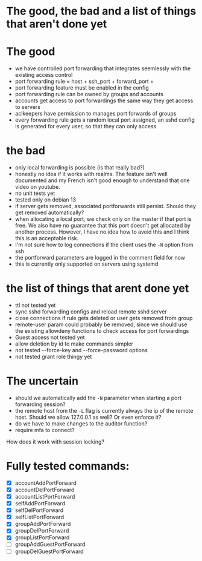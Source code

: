 # The good, the bad and a list of things that aren't done yet

# The good
- we have controlled port forwarding that integrates seemlessly with the existing access control
- port forwarding rule = host + ssh_port + forward_port +
- port forwarding feature must be enabled in the config
- port forwarding rule can be owned by groups and accounts
- accounts get access to port forwardings the same way they get access to servers
- aclkeepers have permission to manages port forwards of groups
- every forwarding rule gets a random local port assigned, an sshd config is generated for every user, 
  so that they can only access

# the bad
- only local forwarding is possible (is that really bad?)
- honestly no idea if it works with realms. The feature isn't well documented and my French isn't good enough to understand that one video on youtube.
- no unit tests yet
- tested only on debian 13
- if server gets removed, associated portforwards still persist. Should they get removed automatically?
- when allocating a local port, we check only on the master if that port is free. We also have no guarantee that this 
  port doesn't get allocated by another process. However, I have no idea how to avoid this and I think this is an
  acceptable risk.
- I'm not sure how to log connections if the client uses the `-N` option from ssh
- the portforward parameters are logged in the comment field for now
- this is currently only supported on servers using systemd

# the list of things that arent done yet
- ttl not tested yet
- sync sshd forwarding configs and reload remote sshd server
- close connections if rule gets deleted or user gets removed from group
- remote-user param could probably be removed, since we should use the existing allowdeny functions to check access for port forwardings
- Guest access not tested yet
- allow deletion by id to make commands simpler
- not tested --force-key and --force-password options
- not tested grant role thingy yet


# The uncertain
- should we automatically add the `-N` parameter when starting a port forwarding session?
- the remote host from the `-L` flag is currently always the ip of the remote host. Should we allow 127.0.0.1 as well? 
  Or even enforce it?
- do we have to make changes to the auditor function?
- require mfa to connect?
  
How does it work with session locking?


# Fully tested commands:

- [x] accountAddPortForward
- [x] accountDelPortForward
- [x] accountListPortForward
- [x] selfAddPortForward
- [x] selfDelPortForward
- [x] selfListPortForward
- [x] groupAddPortForward
- [x] groupDelPortForward
- [x] groupListPortForward
- [ ] groupAddGuestPortForward
- [ ] groupDelGuestPortForward
